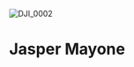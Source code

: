 ![DJI_0002](https://github.com/jaspermayone/jaspermayone/assets/65788728/ed5ece56-7fe4-4700-9958-0eaf6a735340)

# Jasper Mayone

